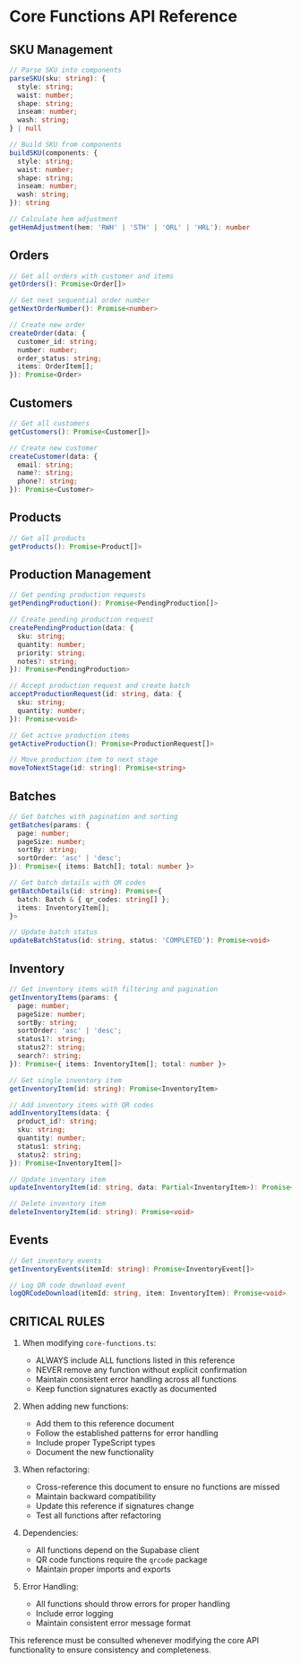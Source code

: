# Core Functions API Reference

## SKU Management
```typescript
// Parse SKU into components
parseSKU(sku: string): { 
  style: string; 
  waist: number; 
  shape: string; 
  inseam: number; 
  wash: string; 
} | null

// Build SKU from components
buildSKU(components: { 
  style: string; 
  waist: number; 
  shape: string; 
  inseam: number; 
  wash: string; 
}): string

// Calculate hem adjustment
getHemAdjustment(hem: 'RWH' | 'STH' | 'ORL' | 'HRL'): number
```

## Orders
```typescript
// Get all orders with customer and items
getOrders(): Promise<Order[]>

// Get next sequential order number
getNextOrderNumber(): Promise<number>

// Create new order
createOrder(data: {
  customer_id: string;
  number: number;
  order_status: string;
  items: OrderItem[];
}): Promise<Order>
```

## Customers
```typescript
// Get all customers
getCustomers(): Promise<Customer[]>

// Create new customer
createCustomer(data: {
  email: string;
  name?: string;
  phone?: string;
}): Promise<Customer>
```

## Products
```typescript
// Get all products
getProducts(): Promise<Product[]>
```

## Production Management
```typescript
// Get pending production requests
getPendingProduction(): Promise<PendingProduction[]>

// Create pending production request
createPendingProduction(data: {
  sku: string;
  quantity: number;
  priority: string;
  notes?: string;
}): Promise<PendingProduction>

// Accept production request and create batch
acceptProductionRequest(id: string, data: {
  sku: string;
  quantity: number;
}): Promise<void>

// Get active production items
getActiveProduction(): Promise<ProductionRequest[]>

// Move production item to next stage
moveToNextStage(id: string): Promise<string>
```

## Batches
```typescript
// Get batches with pagination and sorting
getBatches(params: {
  page: number;
  pageSize: number;
  sortBy: string;
  sortOrder: 'asc' | 'desc';
}): Promise<{ items: Batch[]; total: number }>

// Get batch details with QR codes
getBatchDetails(id: string): Promise<{
  batch: Batch & { qr_codes: string[] };
  items: InventoryItem[];
}>

// Update batch status
updateBatchStatus(id: string, status: 'COMPLETED'): Promise<void>
```

## Inventory
```typescript
// Get inventory items with filtering and pagination
getInventoryItems(params: {
  page: number;
  pageSize: number;
  sortBy: string;
  sortOrder: 'asc' | 'desc';
  status1?: string;
  status2?: string;
  search?: string;
}): Promise<{ items: InventoryItem[]; total: number }>

// Get single inventory item
getInventoryItem(id: string): Promise<InventoryItem>

// Add inventory items with QR codes
addInventoryItems(data: {
  product_id?: string;
  sku: string;
  quantity: number;
  status1: string;
  status2: string;
}): Promise<InventoryItem[]>

// Update inventory item
updateInventoryItem(id: string, data: Partial<InventoryItem>): Promise<InventoryItem>

// Delete inventory item
deleteInventoryItem(id: string): Promise<void>
```

## Events
```typescript
// Get inventory events
getInventoryEvents(itemId: string): Promise<InventoryEvent[]>

// Log QR code download event
logQRCodeDownload(itemId: string, item: InventoryItem): Promise<void>
```

## CRITICAL RULES

1. When modifying `core-functions.ts`:
   - ALWAYS include ALL functions listed in this reference
   - NEVER remove any function without explicit confirmation
   - Maintain consistent error handling across all functions
   - Keep function signatures exactly as documented

2. When adding new functions:
   - Add them to this reference document
   - Follow the established patterns for error handling
   - Include proper TypeScript types
   - Document the new functionality

3. When refactoring:
   - Cross-reference this document to ensure no functions are missed
   - Maintain backward compatibility
   - Update this reference if signatures change
   - Test all functions after refactoring

4. Dependencies:
   - All functions depend on the Supabase client
   - QR code functions require the `qrcode` package
   - Maintain proper imports and exports

5. Error Handling:
   - All functions should throw errors for proper handling
   - Include error logging
   - Maintain consistent error message format

This reference must be consulted whenever modifying the core API functionality to ensure consistency and completeness.